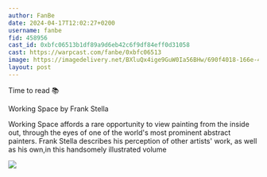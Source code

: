 ```yaml
---
author: FanBe
date: 2024-04-17T12:02:27+0200
username: fanbe
fid: 458956
cast_id: 0xbfc06513b1df89a9d6eb42c6f9df84eff0d31058
cast: https://warpcast.com/fanbe/0xbfc06513
image: https://imagedelivery.net/BXluQx4ige9GuW0Ia56BHw/690f4018-166e-4ce0-8e4f-353f7a4d6000/original
layout: post
---
```

Time to read 📚  
  
Working Space by Frank Stella  
  
Working Space affords a rare opportunity to view painting from the inside out, through the eyes of one of the world's most prominent abstract painters. Frank Stella describes his perception of other artists' work, as well as his own,in this handsomely illustrated volume  

![](https://imagedelivery.net/BXluQx4ige9GuW0Ia56BHw/690f4018-166e-4ce0-8e4f-353f7a4d6000/original)